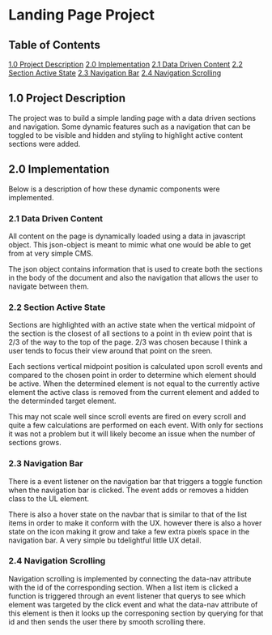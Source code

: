 # Landing Page Project

## Table of Contents

[1.0 Project Description](#description)
[2.0 Implementation](#implementation)
[2.1 Data Driven Content](#data-driven-content)
[2.2 Section Active State](#section-active-state)
[2.3 Navigation Bar](#navigation-bar)
[2.4 Navigation Scrolling](#navigation-scrolling)

## 1.0 Project Description

The project was to build a simple landing page with a data driven sections and navigation. Some dynamic features such as a navigation that can be toggled to be visible and hidden and styling to highlight active content sections were added.

## 2.0 Implementation
Below is a description of how these dynamic components were implemented.

### 2.1 Data Driven Content
All content on the page is dynamically loaded using a data in javascript object. This json-object is meant to mimic what one would be able to get from at very simple CMS.

The json object contains information that is used to create both the sections in the body of the document and also the navigation that allows the user to navigate between them.

### 2.2 Section Active State
Sections are highlighted with an active state when the vertical midpoint of the section is the closest of all sections to a point in th eview point that is 2/3 of the way to the top of the page. 2/3 was chosen because I think a user tends to focus their view around that point on the sreen.

Each sections vertical midpoint position is calculated upon scroll events and compared to the chosen point in order to determine which element should be active. When the determined element is not equal to the currently active element the active class is removed from the current element and added to the determinded target element.

This may not scale well since scroll events are fired on every scroll and quite a few calculations are performed on each event. With only for sections it was not a problem but it will likely become an issue when the number of sections grows.

### 2.3 Navigation Bar
There is a event listener on the navigation bar that triggers a toggle function when the navigation bar is clicked. The event adds or removes a hidden class to the UL element.

There is also a hover state on the navbar that is similar to that of the list items in order to make it conform with the UX. however there is also a hover state on the icon making it grow and take a few extra pixels space in the navigation bar. A very simple bu tdelightful little UX detail.

### 2.4 Navigation Scrolling
Navigation scrolling is implemented by connecting the data-nav attribute with the id of the corresponding section. When a list item is clicked a function is triggered through an event listener that querys to see which element was targeted by the click event and what the data-nav attribute of this element is then it looks up the corresponing section by querying for that id and then sends the user there by smooth scrolling there.